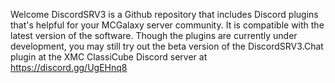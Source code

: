 Welcome
DiscordSRV3 is a Github repository that includes Discord plugins that's helpful for your MCGalaxy server community. It is compatible with the latest version of the software. Though the plugins are currently under development, you may still try out the beta version of the DiscordSRV3.Chat plugin at the XMC ClassiCube Discord server at https://discord.gg/UgEHnq8
